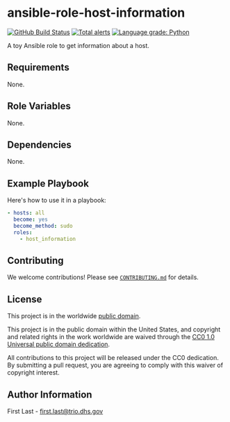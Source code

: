 # ansible-role-host-information #

[![GitHub Build Status](https://github.com/mcdonnnj/ansible-role-host-information/workflows/build/badge.svg)](https://github.com/mcdonnnj/ansible-role-host-information/actions)
[![Total alerts](https://img.shields.io/lgtm/alerts/g/mcdonnnj/ansible-role-host-information.svg?logo=lgtm&logoWidth=18)](https://lgtm.com/projects/g/mcdonnnj/ansible-role-host-information/alerts/)
[![Language grade: Python](https://img.shields.io/lgtm/grade/python/g/mcdonnnj/ansible-role-host-information.svg?logo=lgtm&logoWidth=18)](https://lgtm.com/projects/g/mcdonnnj/ansible-role-host-information/context:python)

A toy Ansible role to get information about a host.

## Requirements ##

None.

## Role Variables ##

None.

<!--
| Variable | Description | Default | Required |
|----------|-------------|---------|----------|
| optional_variable | Describe its purpose. | `default_value` | No |
| required_variable | Describe its purpose. | n/a | Yes |
-->

## Dependencies ##

None.

## Example Playbook ##

Here's how to use it in a playbook:

```yaml
- hosts: all
  become: yes
  become_method: sudo
  roles:
    - host_information
```

## Contributing ##

We welcome contributions!  Please see [`CONTRIBUTING.md`](CONTRIBUTING.md) for
details.

## License ##

This project is in the worldwide [public domain](LICENSE).

This project is in the public domain within the United States, and
copyright and related rights in the work worldwide are waived through
the [CC0 1.0 Universal public domain
dedication](https://creativecommons.org/publicdomain/zero/1.0/).

All contributions to this project will be released under the CC0
dedication. By submitting a pull request, you are agreeing to comply
with this waiver of copyright interest.

## Author Information ##

First Last - <first.last@trio.dhs.gov>

